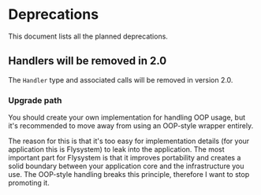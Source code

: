 # Deprecations

This document lists all the planned deprecations.

## Handlers will be removed in 2.0

The `Handler` type and associated calls will be removed in version 2.0.

### Upgrade path

You should create your own implementation for handling OOP usage,
but it's recommended to move away from using an OOP-style wrapper entirely.

The reason for this is that it's too easy for implementation details (for
your application this is Flysystem) to leak into the application. The most
important part for Flysystem is that it improves portability and creates a
solid boundary between your application core and the infrastructure you use.
The OOP-style handling breaks this principle, therefore I want to stop
promoting it.
